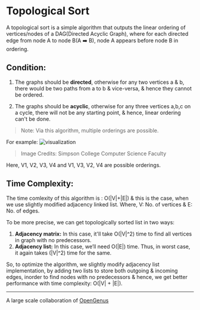 # Topological Sort

A topological sort is a simple algorithm that outputs the linear ordering of vertices/nodes of a DAG(Directed Acyclic Graph), where for each directed edge from node A to node B(A :arrow_right: B), node A appears before node B in ordering.

## Condition:
1. The graphs should be **directed**, otherwise for any two vertices a & b, there would be two paths from a to b & vice-versa, & hence they cannot be ordered.

2. The graphs should be **acyclic**, otherwise for any three vertices a,b,c on a cycle, there will not be any starting point, & hence, linear ordering can't be done.

> Note: Via this algorithm, multiple orderings are possible.

For example:
![visualization](http://faculty.simpson.edu/lydia.sinapova/www/cmsc250/LN250_Weiss/L20-TopSortFig01.jpg)
> Image Credits: Simpson College Computer Science Faculty 

Here, V1, V2, V3, V4 and V1, V3, V2, V4 are possible orderings.

## Time Complexity:
The time comlexity of this algorithm is : O(|V|+|E|) & this is the case, when we use slightly modified adjacency linked list.
Where, V: No. of vertices & E: No. of edges.

To be more precise, we can get topologically sorted list in two ways:
1. **Adjacency matrix:** 
In this case, it'll take O(|V|^2) time to find all vertices in graph with no predecessors.
2. **Adjacency list:** 
In this case, we’ll need O(|E|) time. Thus, in worst case, it again takes (|V|^2) time for the same.

So, to optimize the algorithm, we slightly modify adjacency list implementation, by adding two lists to store both outgoing & incoming edges, inorder to find nodes with no predecessors & hence, we get better performance with time complexity: O(|V| + |E|).

---
A large scale collaboration of [OpenGenus](https://github.com/opengenus)
